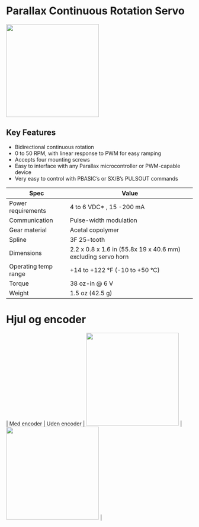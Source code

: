 # Parallax Continuous Rotation Servo
<img style="width: 250px;" src="https://user-images.githubusercontent.com/44589560/160068488-9a4d0b90-9756-4ed5-8ff9-26a8aa9561e7.png" />

## Key Features
* Bidirectional continuous rotation
* 0 to 50 RPM, with linear response to PWM for easy ramping
* Accepts four mounting screws
* Easy to interface with any Parallax microcontroller or PWM-capable device
* Very easy to control with PBASIC’s or SX/B’s PULSOUT commands
 
 
| Spec | Value |
| -- | -- |
| Power requirements   | 4 to 6 VDC* , 15 -200 mA |
| Communication        | Pulse-width modulation|
| Gear material        | Acetal copolymer |
| Spline               | 3F 25-tooth |
| Dimensions           | 2.2 x 0.8 x 1.6 in (55.8x 19 x 40.6 mm) excluding servo horn |
| Operating temp range | +14 to +122 °F (-10 to +50 °C) |
| Torque               | 38 oz-in @ 6 V |
| Weight               | 1.5 oz (42.5 g) |

# Hjul og encoder

| Med encoder | Uden encoder 
| <img style="width: 250px;" src="https://user-images.githubusercontent.com/44589560/160073228-652ac992-f030-4a5c-824e-55f748175f94.png" /> |
<img style="width: 250px;" src="https://user-images.githubusercontent.com/44589560/160073520-86851f02-3c5f-4e62-a71c-03a6b9c56d2a.png" /> |

